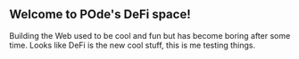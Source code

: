 ## Welcome to POde's DeFi space!

Building the Web used to be cool and fun but has become boring after some time.
Looks like DeFi is the new cool stuff, this is me testing things.
